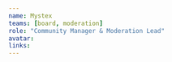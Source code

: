 ```yaml
---
name: Mystex
teams: [board, moderation]
role: "Community Manager & Moderation Lead"
avatar:
links:
---
```


